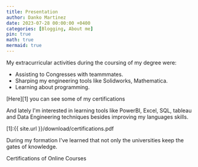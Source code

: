 ```yaml
---
title: Presentation
author: Danko Martinez
date: 2023-07-28 00:00:00 +0400
categories: [Blogging, About me]
pin: true
math: true
mermaid: true
---
```


My extracurricular activities during the coursing of my degree were:
- Assisting to Congresses with teammmates.
- Sharping my engineering tools like Solidworks, Mathematica. 
- Learning about programming.

[Here][1] you can see some of my certifications 

And lately I'm interested in learning tools like PowerBI, Excel, SQL, tableau  and Data Engineering techniques besides improving my languages skills.

[1]:{{ site.url }}/download/certifications.pdf

During my formation I've learned that not only the universities keep the gates of knowledge.

Certifications of Online Courses


